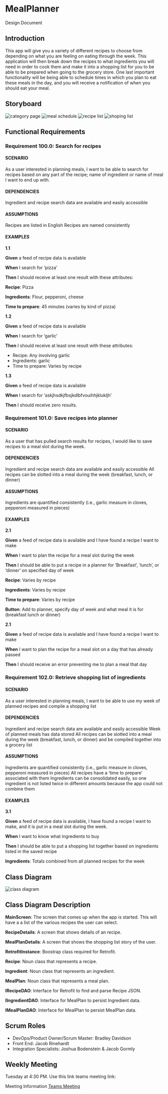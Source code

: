 # MealPlanner

Design Document

## Introduction

This app will give you a variety of different recipes to choose from depending on what you are feeling on eating through the week.  This application will then break down the recipes to what ingredients you will need in order to cook them and make it into a shopping list for you to be able to be prepared when going to the grocery store.  One last important functionality will be being able to schedule times in which you plan to eat these meals in the day, and you will receive a notification of when you should eat your meal.

## Storyboard

![category page](https://user-images.githubusercontent.com/65302404/106343773-105a9680-6275-11eb-8c60-54820fa60255.jpg)
![meal schedule](https://user-images.githubusercontent.com/65302404/106343774-118bc380-6275-11eb-910e-0738656c8017.jpg)
![recipe list](https://user-images.githubusercontent.com/65302404/106343776-13ee1d80-6275-11eb-8fcb-6fa73de2c274.jpg)
![shoping list](https://user-images.githubusercontent.com/65302404/106343777-13ee1d80-6275-11eb-8c0b-40fc4edc7147.jpg)

## Functional Requirements

### Requirement 100.0: Search for recipes
#### SCENARIO
As a user interested in planning meals, I want to be able to search for recipes based on any part of the recipe; name of ingredient or name of meal I want to end up with.
#### DEPENDENCIES
Ingredient and recipe search data are available and easily accessible
#### ASSUMPTIONS
Recipes are listed in English
Recipes are named consistently
#### EXAMPLES
**1.1**

**Given** a feed of recipe data is available

**When** I search for ‘pizza’

**Then** I should receive at least one result with these attributes:

**Recipe**: Pizza

**Ingredients**: Flour, pepperoni, cheese

**Time to prepare**: 45 minutes (varies by kind of pizza)

**1.2**

**Given** a feed of recipe data is available

**When** I search for ‘garlic’

**Then** I should receive at least one result with these attributes:

- Recipe: Any involving garlic
- Ingredients: garlic
- Time to prepare: Varies by recipe

**1.3**

**Given** a feed of recipe data is available

**When** I search for ‘askjhsdkjfbsjkdlbfvouihhjklukljh’

**Then** I should receive zero results.


### Requirement 101.0: Save recipes into planner
#### SCENARIO
As a user that has pulled search results for recipes, I would like to save recipes to a meal slot during the week.
#### DEPENDENCIES
Ingredient and recipe search data are available and easily accessible
All recipes can be slotted into a meal during the week (breakfast, lunch, or dinner)
#### ASSUMPTIONS
Ingredients are quantified consistently (i.e., garlic measure in cloves, pepperoni measured in pieces)
#### EXAMPLES
**2.1**

**Given** a feed of recipe data is available and I have found a recipe I want to make

**When** I want to plan the recipe for a meal slot during the week

**Then** I should be able to put a recipe in a planner for ‘Breakfast’, ‘lunch’, or ‘dinner’ on specified day of week

**Recipe**: Varies by recipe

**Ingredients**: Varies by recipe

**Time to prepare**: Varies by recipe

**Button**: Add to planner, specify day of week and what meal it is for (breakfast lunch or dinner)

**2.1**

**Given** a feed of recipe data is available and I have found a recipe I want to make

**When** I want to plan the recipe for a meal slot on a day that has already passed

**Then** I should receive an error preventing me to plan a meal that day

### Requirement 102.0: Retrieve shopping list of ingredients
#### SCENARIO
As a user interested in planning meals, I want to be able to use my week of planned recipes and compile a shopping list
#### DEPENDENCIES
Ingredient and recipe search data are available and easily accessible
Week of planned meals has data stored
All recipes can be slotted into a meal during the week (breakfast, lunch, or dinner) and be
compiled together into a grocery list
#### ASSUMPTIONS
Ingredients are quantified consistently (i.e., garlic measure in cloves, pepperoni measured in pieces)
All recipes have a ‘time to prepare’ associated with them
Ingredients can be consolidated easily, so one ingredient is not listed twice in different amounts because the app could not combine them
#### EXAMPLES
**3.1**

**Given** a feed of recipe data is available, I have found a recipe I want to make, and it is put in a meal slot during the week.

**When** I want to know what ingredients to buy

**Then** I should be able to put a shopping list together based on ingredients listed in the saved recipe

**Ingredients**: Totals combined from all planned recipes for the week

## Class Diagram
![class diagram](https://user-images.githubusercontent.com/65302404/106375414-ceefe700-6359-11eb-8fcf-1da52c8c7195.PNG)

## Class Diagram Description

**MainScreen**: The screen that comes up when the app is started. This will have a a list of the various recipes the user can select.

**RecipeDetails**: A screen that shows details of an recipe.

**MealPlanDetails**: A screen that shows the shopping list story of the user.

**RetrofitInstance**: Boostrap class required for Retrofit.

**Recipe**: Noun class that represents a recipe.

**Ingredient**: Noun class that represents an ingredient.

**MealPlan**: Noun class that represents a meal plan.

**IRecipeDAO**: Interface for Retrofit to find and parse Recipe JSON.

**IIngredientDAO**: Interface for MealPlan to persist Ingredient data.

**IMealPlanDAO**: Interface for MealPlan to persist MealPlan data.


## Scrum Roles

- DevOps/Product Owner/Scrum Master: Bradley Davidson
- Front End: Jacob Rinehardt
- Integration Specialists: Joshua Bodenstein & Jacob Gormly

## Weekly Meeting

Tuesday at 4:30 PM. Use this link teams meeting link:

Meeting Information
[Teams Meeting](https://teams.microsoft.com/l/meetup-join/19%3ameeting_NmUyNjY3MTctZTY1Ny00NjFjLThlNjQtY2UzMWUzZjAzYjFm%40thread.v2/0?context=%7b%22Tid%22%3a%22f5222e6c-5fc6-48eb-8f03-73db18203b63%22%2c%22Oid%22%3a%22684f904f-b75c-4fec-8ab6-78adff6e71ee%22%7d)
